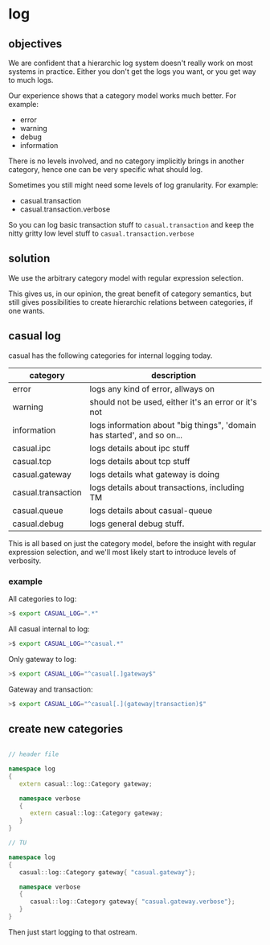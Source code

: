 # log

## objectives

We are confident that a hierarchic log system doesn't really work on most systems in practice. Either you don't get the logs you want, or you get way to much logs.

Our experience shows that a category model works much better. For example:

* error
* warning
* debug
* information

There is no levels involved, and no category implicitly brings in another category, hence one can be very specific what should log.

Sometimes you still might need some levels of log granularity. For example:

* casual.transaction
* casual.transaction.verbose

So you can log basic transaction stuff to `casual.transaction` and keep the nitty gritty low level stuff to `casual.transaction.verbose`   

## solution

We use the arbitrary category model with regular expression selection.

This gives us, in our opinion, the great benefit of category semantics, but still gives possibilities to create hierarchic relations between categories, if one wants.    


## casual log

casual has the following categories for internal logging today.

category             | description
---------------------|----------------------------------
error                | logs any kind of error, allways on
warning              | should not be used, either it's an error or it's not
information          | logs information about "big things", 'domain has started', and so on...
casual.ipc           | logs details about ipc stuff
casual.tcp           | logs details about tcp stuff
casual.gateway       | logs details what gateway is doing
casual.transaction   | logs details about transactions, including TM
casual.queue         | logs details about casual-queue
casual.debug         | logs general debug stuff.


This is all based on just the category model, before the insight with regular expression selection, and we'll most likely start to introduce levels of verbosity.


### example

All categories to log:
```bash
>$ export CASUAL_LOG=".*"
```

All casual internal to log:
```bash
>$ export CASUAL_LOG="^casual.*"
```

Only gateway to log:
```bash
>$ export CASUAL_LOG="^casual[.]gateway$"
```

Gateway and transaction:
```bash
>$ export CASUAL_LOG="^casual[.](gateway|transaction)$"
```


## create new categories


```c++

// header file

namespace log
{
   extern casual::log::Category gateway;

   namespace verbose
   {
      extern casual::log::Category gateway;
   }
}

// TU

namespace log
{
   casual::log::Category gateway{ "casual.gateway"};

   namespace verbose
   {
      casual::log::Category gateway{ "casual.gateway.verbose"};
   }
}

```

Then just start logging to that ostream.

